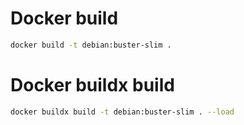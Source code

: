 # Docker build
```sh
docker build -t debian:buster-slim .
```

# Docker buildx build
```sh
docker buildx build -t debian:buster-slim . --load
```
